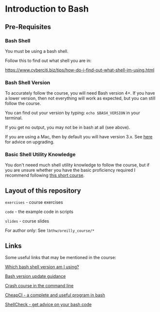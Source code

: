 # Introduction to Bash

## Pre-Requisites

### Bash Shell

You must be using a bash shell.

Follow this to find out what shell you are in:

https://www.cyberciti.biz/tips/how-do-i-find-out-what-shell-im-using.html

### Bash Shell Version

To accurately follow the course, you will need Bash version 4+. If you have a lower version, then not everything will work as expected, but you can still follow the course.

You can find out your version by typing: `echo $BASH_VERSION` in your terminal.

If you get no output, you may not be in bash at all (see above).

If you are using a Mac, then by default you will have version 3.x. See [here](https://apple.stackexchange.com/questions/193411/update-bash-to-version-4-0-on-osx) for advice on upgrading.

### Basic Shell Utility Knowledge

You don't neeed much shell utility knowledge to follow the course, but if you are unsure whether you have the basic proficiency required I recommend following [this short course](https://learnpythonthehardway.org/book/appendixa.html).


## Layout of this repository

`exercises` - course exercises

`code`      - the example code in scripts

`slides`    - course slides

For author only: See `lbthw/oreilly_course/*`

## Links

Some useful links that may be mentioned in the course:

[Which bash shell version am I using?](https://www.cyberciti.biz/tips/how-do-i-find-out-what-shell-im-using.html)

[Bash version update guidance](https://apple.stackexchange.com/questions/193411/update-bash-to-version-4-0-on-osx)

[Crash course in the command line](https://learnpythonthehardway.org/book/appendixa.html)

[CheapCI - a complete and useful program in bash](https://github.com/ianmiell/cheapci)

[ShellCheck - get advice on your bash code](http://www.shellcheck.net)
